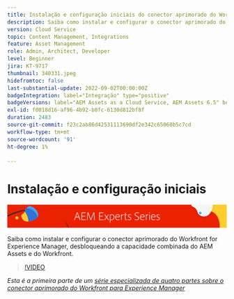 ```yaml
---
title: Instalação e configuração iniciais do conector aprimorado do Workfront para AEM
description: Saiba como instalar e configurar o conector aprimorado do Workfront for Experience Manager, desbloqueando a capacidade combinada do AEM Assets e do Workfront.
version: Cloud Service
topic: Content Management, Integrations
feature: Asset Management
role: Admin, Architect, Developer
level: Beginner
jira: KT-9717
thumbnail: 340331.jpeg
hidefromtoc: false
last-substantial-update: 2022-09-02T00:00:00Z
badgeIntegration: label="Integração" type="positive"
badgeVersions: label="AEM Assets as a Cloud Service, AEM Assets 6.5" before-title="false"
exl-id: f0018d16-af96-4b92-b0fc-6130d812bf8f
duration: 2483
source-git-commit: f23c2ab86d42531113690df2e342c65060b5c7cd
workflow-type: tm+mt
source-wordcount: '91'
ht-degree: 1%

---
```


# Instalação e configuração iniciais

![Série para especialistas em AEM](./assets/banner.png)

Saiba como instalar e configurar o conector aprimorado do Workfront for Experience Manager, desbloqueando a capacidade combinada do AEM Assets e do Workfront.

>[!VIDEO](https://video.tv.adobe.com/v/340331?quality=12&learn=on)

_Esta é a primeira parte de um [série especializada de quatro partes sobre o conector aprimorado do Workfront para Experience Manager](./overview.md)_
